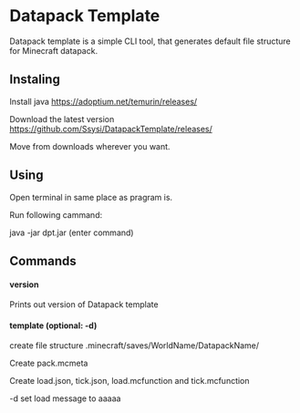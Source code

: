 # Datapack Template

Datapack template is a simple CLI tool, that generates default file structure for Minecraft datapack.

## Instaling

Install java https://adoptium.net/temurin/releases/

Download the latest version https://github.com/Ssysi/DatapackTemplate/releases/

Move from downloads wherever you want.

## Using

Open terminal in same place as pragram is.

Run following cammand:

java -jar dpt.jar (enter command)

## Commands

#### version
Prints out version of Datapack template

#### template (optional: -d)
create file structure .minecraft/saves/WorldName/DatapackName/

Create pack.mcmeta

Create load.json, tick.json, load.mcfunction and tick.mcfunction

-d set load message to aaaaa
